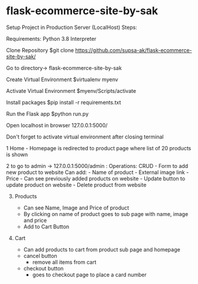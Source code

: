 # flask-ecommerce-site-by-sak
Setup Project in Production Server (LocalHost) Steps:

Requirements: Python 3.8 Interpreter

Clone Repository
$git clone https://github.com/supsa-ak/flask-ecommerce-site-by-sak/

Go to directory-> flask-ecommerce-site-by-sak

Create Virtual Environment
$virtualenv myenv

Activate Virtual Environment
$myenv/Scripts/activate

Install packages 
$pip install -r requirements.txt

Run the Flask app
$python run.py

Open localhost in browser
127.0.0.1:5000/

Don't forget to activate virtual environment after closing terminal

1 Home
    - Homepage is redirected to product page where list of 20 products is shown
    
2 to go to admin -> 127.0.0.1:5000/admin :
    Operations: CRUD
    - Form to add new product to website 
        Can add:
        - Name of product
        - External image link
        - Price
    - Can see previously added products on website 
    - Update button to update product on website
    - Delete product from website

3. Products
    - Can see Name, Image and Price of product
    - By clicking on name of product goes to sub page with name, image and price
    - Add to Cart Button
   
4. Cart
    - Can add products to cart from product sub page and homepage
    -  cancel  button 
        - remove all items from cart
    - checkout button
        - goes to checkout page to place a card number
